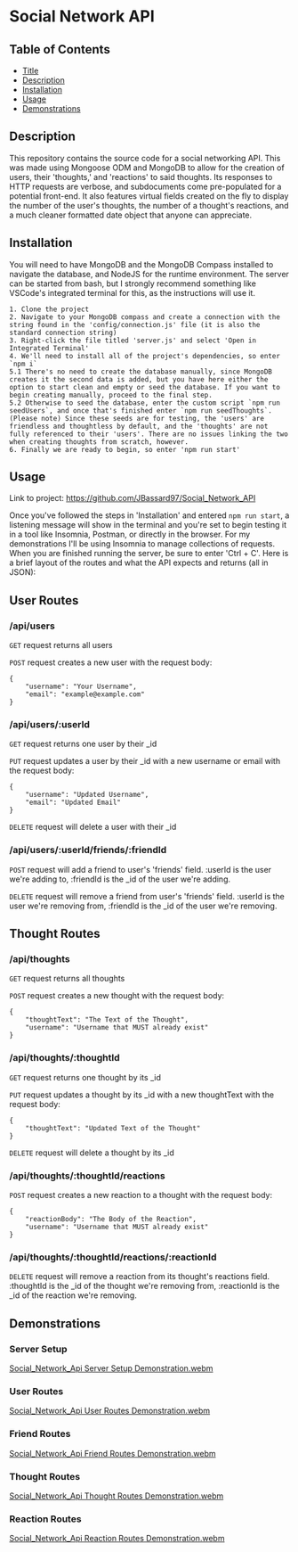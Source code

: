 # Social Network API

## Table of Contents

- [Title](#title)
- [Description](#description)
- [Installation](#installation)
- [Usage](#usage)
- [Demonstrations](#demonstrations)

## Description

This repository contains the source code for a social networking API. This was made using Mongoose ODM and MongoDB to allow for the creation of users, their 'thoughts,' and 'reactions' to said thoughts. Its responses to HTTP requests are verbose, and subdocuments come pre-populated for a potential front-end. It also features virtual fields created on the fly to display the number of the user's thoughts, the number of a thought's reactions, and a much cleaner formatted date object that anyone can appreciate.

## Installation

You will need to have MongoDB and the MongoDB Compass installed to navigate the database, and NodeJS for the runtime environment. The server can be started from bash, but I strongly recommend something like VSCode's integrated terminal for this, as the instructions will use it.

    1. Clone the project
    2. Navigate to your MongoDB compass and create a connection with the string found in the 'config/connection.js' file (it is also the standard connection string)
    3. Right-click the file titled 'server.js' and select 'Open in Integrated Terminal'
    4. We'll need to install all of the project's dependencies, so enter `npm i`
    5.1 There's no need to create the database manually, since MongoDB creates it the second data is added, but you have here either the option to start clean and empty or seed the database. If you want to begin creating manually, proceed to the final step.
    5.2 Otherwise to seed the database, enter the custom script `npm run seedUsers`, and once that's finished enter `npm run seedThoughts`. (Please note) Since these seeds are for testing, the 'users' are friendless and thoughtless by default, and the 'thoughts' are not fully referenced to their 'users'. There are no issues linking the two when creating thoughts from scratch, however.
    6. Finally we are ready to begin, so enter 'npm run start'

## Usage

Link to project: https://github.com/JBassard97/Social_Network_API

Once you've followed the steps in 'Installation' and entered `npm run start`, a listening message will show in the terminal and you're set to begin testing it in a tool like Insomnia, Postman, or directly in the browser. For my demonstrations I'll be using Insomnia to manage collections of requests. When you are finished running the server, be sure to enter 'Ctrl + C'. Here is a brief layout of the routes and what the API expects and returns (all in JSON):

## User Routes

### /api/users

`GET` request returns all users

`POST` request creates a new user with the request body:

    {
        "username": "Your Username",
        "email": "example@example.com"
    }

### /api/users/:userId

`GET` request returns one user by their _id

`PUT` request updates a user by their _id with a new username or email with the request body:

    {
        "username": "Updated Username",
        "email": "Updated Email"
    }

`DELETE` request will delete a user with their _id

### /api/users/:userId/friends/:friendId

`POST` request will add a friend to user's 'friends' field. :userId is the user we're adding to, :friendId is the _id of the user we're adding.

`DELETE` request will remove a friend from user's 'friends' field. :userId is the user we're removing from, :friendId is the _id of the user we're removing.

## Thought Routes

### /api/thoughts

`GET` request returns all thoughts

`POST` request creates a new thought with the request body:

    {
        "thoughtText": "The Text of the Thought",
        "username": "Username that MUST already exist"
    }

### /api/thoughts/:thoughtId

`GET` request returns one thought by its _id

`PUT` request updates a thought by its _id with a new thoughtText with the request body:

    {
        "thoughtText": "Updated Text of the Thought"
    }

`DELETE` request will delete a thought by its _id

### /api/thoughts/:thoughtId/reactions

`POST` request creates a new reaction to a thought with the request body:

    {
        "reactionBody": "The Body of the Reaction",
        "username": "Username that MUST already exist"
    }

### /api/thoughts/:thoughtId/reactions/:reactionId

`DELETE` request will remove a reaction from its thought's reactions field. :thoughtId is the _id of the thought we're removing from, :reactionId is the _id of the reaction we're removing.

## Demonstrations

### Server Setup
[Social_Network_Api Server Setup Demonstration.webm](https://github.com/JBassard97/Social_Network_API/assets/142551579/9a205b48-ba9b-45f8-8a8b-804151e70707)

### User Routes
[Social_Network_Api User Routes Demonstration.webm](https://github.com/JBassard97/Social_Network_API/assets/142551579/96c52d23-69ba-4a9d-942c-a236a943e727)

### Friend Routes
[Social_Network_Api Friend Routes Demonstration.webm](https://github.com/JBassard97/Social_Network_API/assets/142551579/dc677d83-8575-4057-8e27-5e99a4c0827e)

### Thought Routes
[Social_Network_Api Thought Routes Demonstration.webm](https://github.com/JBassard97/Social_Network_API/assets/142551579/12d09df6-af30-44f7-9060-b4e17fb9baa8)

### Reaction Routes
[Social_Network_Api Reaction Routes Demonstration.webm](https://github.com/JBassard97/Social_Network_API/assets/142551579/05e5f7d3-9ba7-489d-8744-b38c885f31b7)












